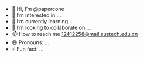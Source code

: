 - 👋 Hi, I’m @papercone
- 👀 I’m interested in ...
- 🌱 I’m currently learning ...
- 💞️ I’m looking to collaborate on ...
- 📫 How to reach me 12412258@mail.sustech.edu.cn
- 😄 Pronouns: ...
- ⚡ Fun fact: ...

<!---
papercone/papercone is a ✨ special ✨ repository because its `README.md` (this file) appears on your GitHub profile.
You can click the Preview link to take a look at your changes.
--->

